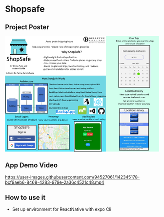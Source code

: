 # Shopsafe
## Project Poster

![](ShopSafe_Poster.png)

## App Demo Video
https://user-images.githubusercontent.com/94527061/142345178-bcf9aeb6-8468-4283-979e-2a36c4521c48.mp4

## How to use it
- Set up environment for ReactNative with expo Cli 


